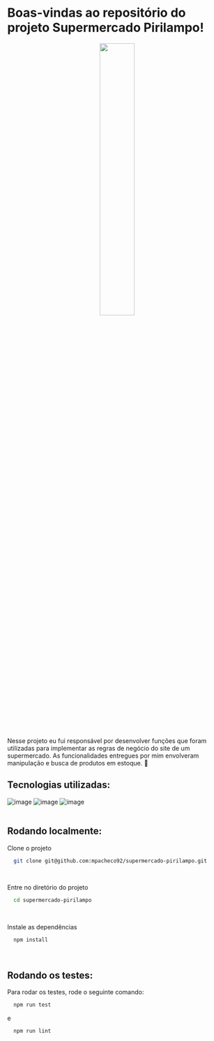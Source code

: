 # Boas-vindas ao repositório do projeto Supermercado Pirilampo!

<p align="center">
  <img src="./assets/images/pirilampo-logo.png" width="40%"/>
</p>  
<br>
Nesse projeto eu fui responsável por desenvolver funções que foram utilizadas para implementar as regras de negócio do site de um supermercado.  
As funcionalidades entregues por mim envolveram manipulação e busca de produtos em estoque. 🛒  
<br>

## Tecnologias utilizadas:

![image](https://img.shields.io/badge/JavaScript-F7DF1E?style=for-the-badge&logo=javascript&logoColor=black) 
![image](https://img.shields.io/badge/Jest-323330?style=for-the-badge&logo=Jest&logoColor=white) 
![image](https://img.shields.io/badge/eslint-3A33D1?style=for-the-badge&logo=eslint&logoColor=white)  
<br>
## Rodando localmente:

Clone o projeto

```bash
  git clone git@github.com:mpacheco92/supermercado-pirilampo.git
```
<br>

Entre no diretório do projeto

```bash
  cd supermercado-pirilampo
```
<br>

Instale as dependências

```bash
  npm install
```
<br>

## Rodando os testes:

Para rodar os testes, rode o seguinte comando:

```bash
  npm run test
```
e

```bash
  npm run lint
```
